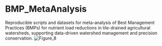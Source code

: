 # BMP_MetaAnalysis
Reproducible scripts and datasets for meta-analysis of Best Management Practices (BMPs) for nutrient load reductions in tile-drained agricultural watersheds, supporting data-driven watershed management and precision conservation.
![Figure_8](https://github.com/user-attachments/assets/611bdf7c-42d1-4ebc-be0d-6acae27c52ff)

